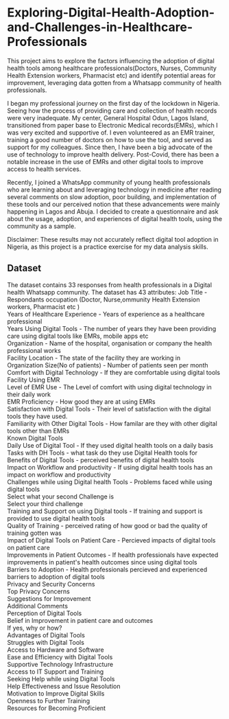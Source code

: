 # Exploring-Digital-Health-Adoption-and-Challenges-in-Healthcare-Professionals
This project aims to explore the factors influencing the adoption of digital health tools among healthcare professionals(Doctors, Nurses, Community Health Extension workers, Pharmacist etc) and identify potential areas for improvement, leveraging data gotten from a Whatsapp community of health professionals. 

I began my professional journey on the first day of the lockdown in Nigeria. Seeing how the process of providing care and collection of health records were very inadequate. My center, General Hospital Odun, Lagos Island, transitioned from paper base to Electronic Medical records(EMRs), which I was very excited and supportive of. I even volunteered as an EMR trainer, training a good number of doctors on how to use the tool, and served as support for my colleagues. Since then, I have been a big advocate of the use of technology to improve health delivery. Post-Covid, there has been a notable increase in the use of EMRs and other digital tools to improve access to health services. 

Recently, I joined a WhatsApp community of young health professionals who are learning about and leveraging technology in medicine after reading several comments on slow adoption, poor building, and implementation of these tools and our perceived notion that these advancements were mainly happening in Lagos and Abuja. I decided to create a questionnaire and ask about the usage, adoption, and experiences of digital health tools, using the community as a sample. 

Disclaimer: These results may not accurately reflect digital tool adoption in Nigeria, as this project is a practice exercise for my data analysis skills.


## Dataset 
The dataset contains 33 responses from health professionals in a Digital health Whatsapp community. The dataset has 43 attributes: 
Job Title - Respondants occupation (Doctor, Nurse,ommunity Health Extension workers, Pharmacist etc )                                         
Years of Healthcare Experience  - Years of experience as a healthcare professional                    
Years Using Digital Tools - The number of years they have been providing care using digital tools like EMRs, mobile apps etc                            
Organization - Name of the hospital, organisation or company the health professional works                                         
Facility Location - The state of the facility they are working in                                  
Organization Size(No of patients) - Number of patients seen per month                     
Comfort with Digital Technology - If they are comfortable using digital tools                      
Facility Using EMR                                   
Level of EMR Use - The Level of comfort with using digital technology in their daily work                                   
EMR Proficiency -  How good they are at using EMRs                                     
Satisfaction with Digital Tools -  Their level of satisfaction with the digital tools they have used.                   
Familiarity with Other Digital Tools - How familar are they with other digital tools other than EMRs                
Known Digital Tools                                
Daily Use of Digital Tool -  If they used digital health tools on a daily basis                         
  Tasks with DH Tools - what task do they use Digital Health tools for                                
 Benefits of Digital Tools - perceived benefits of digital health tools                          
  Impact on Workflow and productivity - If using digital health tools has an impact on workflow and productivity                 
 Challenges while using Digital health Tools - Problems faced while using digital tools         
  Select what your second Challenge is                 
  Select your third challenge                         
 Training and Support on using Digital tools - If training and support is provided to use digital health tools          
  Quality of Training - perceived rating of how good or bad the quality of training gotten was                                 
  Impact of Digital Tools on Patient Care - Percieved impacts of digital tools on patient care              
  Improvements in Patient Outcomes  - If health professionals have expected improvements in patient's health outcomes since using digital tools                   
  Barriers to Adoption - Health professionals percieved and experienced barriers to adoption of digital tools                                 
  Privacy and Security Concerns                       
  Top Privacy Concerns                                
  Suggestions for Improvement                         
  Additional Comments                                 
  Perception of Digital Tools                         
  Belief in Improvement in patient care and outcomes  
  If yes, why or how?                                 
  Advantages of Digital Tools                         
  Struggles with Digital Tools                        
  Access to Hardware and Software                     
  Ease and Efficiency with Digital Tools              
  Supportive Technology Infrastructure                
  Access to IT Support and Training                   
  Seeking Help while using Digital Tools              
  Help Effectiveness and Issue Resolution             
  Motivation to Improve Digital Skills               
  Openness to Further Training                        
  Resources for Becoming Proficient



